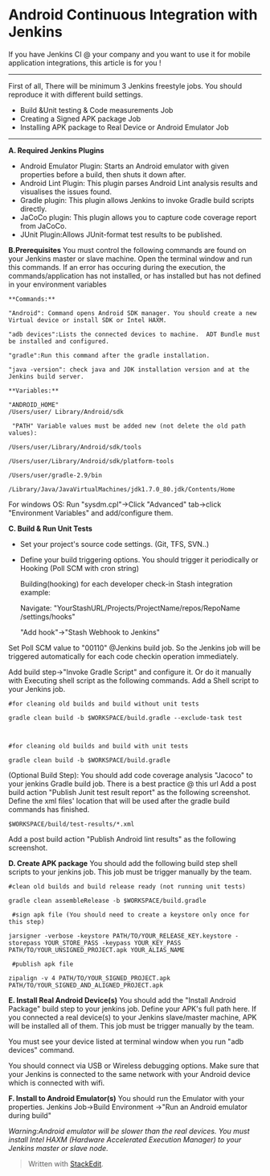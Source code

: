 
Android Continuous Integration with Jenkins
===================

If you have Jenkins CI @ your company and you want to use it for mobile application integrations,  this article is for you !


----------


First of all, There will be minimum 3 Jenkins freestyle jobs. You should reproduce it with different build settings.

- Build &Unit testing & Code measurements Job
- Creating a Signed APK package Job
- Installing APK package to Real Device or Android Emulator Job


----------


**A. Required Jenkins Plugins**
- Android Emulator Plugin: Starts an Android emulator with given  properties before a build, then shuts it down after.
- Android Lint Plugin: This plugin parses Android Lint analysis results and visualises the issues found.
- Gradle plugin: This plugin allows Jenkins to invoke Gradle build scripts directly.
- JaCoCo plugin: This plugin allows you to capture code coverage report from JaCoCo.
- JUnit Plugin:Allows JUnit-format test results to be published.
 

**B.Prerequisites**
 You must control the following commands are found on your Jenkins master or slave machine. Open the terminal window and run this commands. If an error has occuring during the execution, the commands/application has not installed, or has installed but has not defined in your environment variables

    **Commands:**
    
    "Android": Command opens Android SDK manager. You should create a new Virtual device or install SDK or Intel HAXM.
    
    "adb devices":Lists the connected devices to machine.  ADT Bundle must be installed and configured.
    
    "gradle":Run this command after the gradle installation.
    
    "java -version": check java and JDK installation version and at the Jenkins build server.

    **Variables:**
    
    "ANDROID_HOME" 
    /Users/user/ Library/Android/sdk
    
     "PATH" Variable values must be added new (not delete the old path values): 
    
    /Users/user/Library/Android/sdk/tools
    
    /Users/user/Library/Android/sdk/platform-tools
    
    /Users/user/gradle-2.9/bin
    
    /Library/Java/JavaVirtualMachines/jdk1.7.0_80.jdk/Contents/Home 

For windows OS: Run "sysdm.cpl"->Click "Advanced" tab->click "Environment Variables" and add/configure them.

 

**C. Build & Run Unit Tests**
- Set your project's source code settings. (Git, TFS, SVN..)
- Define your build triggering options. You should trigger it  periodically or Hooking (Poll SCM with cron string)
 

    Building(hooking) for each developer check-in  Stash  integration example:
    
    Navigate: "YourStashURL/Projects/ProjectName/repos/RepoName /settings/hooks"
    
    "Add hook"->"Stash Webhook to Jenkins"

 Set Poll SCM value to "00110" @Jenkins build job. So the Jenkins job will be triggered automatically for each code checkin operation immediately.

Add build step->"Invoke Gradle Script" and configure it. Or do it manually with Executing shell script as the following commands. Add a Shell script to your Jenkins job.
 

    #for cleaning old builds and build without unit tests
    
    gradle clean build -b $WORKSPACE/build.gradle --exclude-task test
    
     
    
    #for cleaning old builds and build with unit tests
    
    gradle clean build -b $WORKSPACE/build.gradle

(Optional Build Step): You should add code coverage analysis "Jacoco" to your jenkins Gradle build job. There is a best practice @ this url
Add a post build action "Publish Junit test result report"  as the following screenshot. Define the xml files' location that will be used after the gradle build commands has finished.
 

    $WORKSPACE/build/test-results/*.xml

 Add a post build action "Publish Android lint results" as the following screenshot.

 
**D. Create APK package**
You should add the following build step shell scripts to your jenkins job. This job must be trigger manually by the team.

    #clean old builds and build release ready (not running unit tests)
    
    gradle clean assembleRelease -b $WORKSPACE/build.gradle
    
     #sign apk file (You should need to create a keystore only once for this step)
    
    jarsigner -verbose -keystore PATH/TO/YOUR_RELEASE_KEY.keystore -storepass YOUR_STORE_PASS -keypass YOUR_KEY_PASS PATH/TO/YOUR_UNSIGNED_PROJECT.apk YOUR_ALIAS_NAME
    
     #publish apk file
    
    zipalign -v 4 PATH/TO/YOUR_SIGNED_PROJECT.apk PATH/TO/YOUR_SIGNED_AND_ALIGNED_PROJECT.apk



**E. Install Real Android Device(s)**
You should add the "Install Android Package" build step to your jenkins job. Define your APK's full path here. If you connected a real device(s) to your Jenkins slave/master machine, APK will be installed all of them. 
This job must be trigger manually by the team.

You must see your device listed at terminal window when you run "adb devices" command.

You should connect via USB or Wireless debugging options. Make sure that your Jenkins is connected to the same network with your Android device which is connected with wifi. 


**F. Install to Android Emulator(s)**
You should run the Emulator with your properties. Jenkins Job->Build Environment ->"Run an Android emulator during build"

*Warning:Android emulator will be slower than the real devices. You must install Intel HAXM (Hardware Accelerated Execution Manager) to your Jenkins master or slave node.*





> Written with [StackEdit](https://stackedit.io/).
